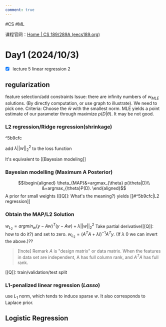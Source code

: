 ```yaml
---
comment: true
---
```


#CS #ML 

课程官网：[Home | CS 189/289A (eecs189.org)](https://eecs189.org/)
# Day1 (2024/10/3)
- [x] lecture 5 linear regression 2
## regularization
feature selection/add constraints
Issue: there are infinity numbers of $w_{MLE}$ solutions. (By directly computation, or use graph to illustrate). We need to pick one. Criteria: Choose the $\hat{w}$ with the smallest norm.
MLE yields a point estimate of our parameter through maximize $p(D|\theta)$. It may be not good.
### L2 regression/Ridge regression(shrinkage)

^5b9cfc

add $\lambda ||w||_2^2$ to the loss function

It's equivalent to [[Bayesian modeling]]

### Bayesian modelling (Maximum A Posterior)
$$\begin{aligned}
\theta_{MAP}&=argmax_{\theta} p(\theta|D)\\
&=argmax_{\theta}P(D).
\end{aligned}$$
A prior for small weights ([[Q]]: What's the meaning?) yields [[#^5b9cfc|L2 regression]]


### Obtain the MAP/L2 Solution
$w_{L_2}=argmin_{w} (y-Aw)^T(y-Aw)+\lambda ||w||_2^2$
Take partial derivative([[Q]]: how to do it?) and set to zero.
$w_{L_2}=(A^TA+\lambda I)^{-1}A^Ty.$ (If $\lambda \>0$ we can invert the above.)??
>[!note] Remark
>$A$ is "design matrix" or data matrix.
>When the features in data set are independent, A has full column rank, and $A^TA$ has full rank.

[[Q]]: train/validation/test split

### L1-penalized linear regression (*Lasso*)
use $L_1$ norm, which tends to induce sparse $w$.
It also corresponds to Laplace prior.


## Logistic Regression

